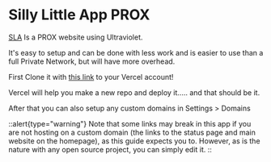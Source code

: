 # Silly Little App PROX

[SLA](https://github.com/dswan36/acprox) Is a PROX website using Ultraviolet.

It's easy to setup and can be done with less work and is easier to use than a full Private Network, but will have more overhead.

First Clone it with [this link](https://vercel.com/new/git/external?repository-url=https://github.com/dswan36/acprox) to your Vercel account!

Vercel will help you make a new repo and deploy it..... and that should be it.

After that you can also setup any custom domains in Settings > Domains

::alert{type="warning"}
Note that some links may break in this app if you are not hosting on a custom domain (the links to the status page and main website on the homepage), as this guide expects you to. However, as is the nature with any open source project, you can simply edit it.
::
